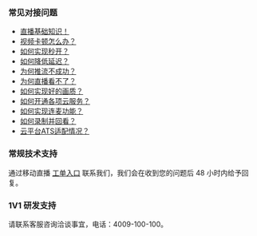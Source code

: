 ### 常见对接问题 
+  [直播基础知识！](/document/product/454/7937)
+  [视频卡顿怎么办？](/document/product/454/7946)
+  [如何实现秒开？](/document/product/454/7950)
+  [如何降低延迟？](/document/product/454/7947)
+  [为何推流不成功？](/document/product/454/7951)
+  [为何直播看不了？](/document/product/454/7952)
+  [如何实现好的画质？](/document/product/454/7955)
+  [如何开通各项云服务？](/document/product/454/7953)
+  [如何实现连麦功能？](/document/product/454/8092)
+  [如何录制并回看？](/document/product/454/8681)
+  [云平台ATS适配情况？](/document/product/454/7555)

### 常规技术支持
通过移动直播 [工单入口](http://console.tcecqpoc.fsphere.cn/workorder/category/create?level1_id=29&level2_id=307&level1_name=%E8%A7%86%E9%A2%91%E4%B8%8E%E9%80%9A%E4%BF%A1%E6%9C%8D%E5%8A%A1&level2_name=%E7%A7%BB%E5%8A%A8%E7%9B%B4%E6%92%ADMLVB%EF%BC%88%E5%B0%8F%E7%9B%B4%E6%92%AD%EF%BC%89) 联系我们，我们会在收到您的问题后 48 小时内给予回复。

### 1V1 研发支持
请联系客服咨询洽谈事宜，电话：4009-100-100。

